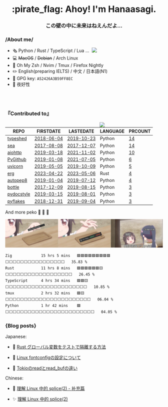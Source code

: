 <h1 align='center'>:pirate_flag: Ahoy! I'm Hanaasagi. </h1>

<!-- ![](https://visitor-badge.glitch.me/badge?page_id=https://github.com/Hanaasagi/Hanaasagi) -->

<h3 align='center'> この壁の中に未来はねえんだよ… </h3>


### /About me/
<img align="right" width="45%" src="https://github-readme-stats.vercel.app/api?username=Hanaasagi&count_private=true&show_icons=true&theme=dracula&include_all_commits=true">

- :newspaper_roll: Python / Rust / TypeScript / Lua ...
- :computer: ~~MacOS~~ / ~~Debian~~ / Arch Linux
- :battery: Oh My Zsh / Nvim / Tmux / Firefox Nightly
- :pencil2: English(preparing IELTS) / 中文 / 日本語(N1)
- :key: GPG key: `A52426A3B59FF8EC`
- 🦔 夜好性

<br>
<br>

### 『Contributed to』

<!--START_SECTION:lapras-card-->
<a align="right" href="https://lapras.com/public/3KR7WDA" target="_blank" rel="noopener noreferrer"><img align="right" src="https://lapras-card-generator.vercel.app/api/svg?e=3.68&b=2.85&i=2.82&b1=%23232323&b2=%236d6d6d&i1=%23212121&i2=%23818181&l=en" width="40%" ></a>
<!--END_SECTION:lapras-card-->

<div align="left">

|                                                  REPO                                                   |                                       FIRSTDATE                                        |                                       LASTEDATE                                        |  LANGUAGE  |                                                 PRCOUNT                                                 |
|---------------------------------------------------------------------------------------------------------|----------------------------------------------------------------------------------------|----------------------------------------------------------------------------------------|------------|---------------------------------------------------------------------------------------------------------|
| [typeshed](https://github.com/python/typeshed)                                                          | [2018-06-04](https://github.com/python/typeshed/pull/2191)                             | [2019-10-23](https://github.com/python/typeshed/pull/3401)                             | Python     | [14](https://github.com/python/typeshed/pulls?q=is%3Apr+author%3AHanaasagi)                             |
| [sea](https://github.com/shanbay/sea)                                                                   | [2017-08-08](https://github.com/shanbay/sea/pull/19)                                   | [2017-12-07](https://github.com/shanbay/sea/pull/91)                                   | Python     | [14](https://github.com/shanbay/sea/pulls?q=is%3Apr+author%3AHanaasagi)                                 |
| [aiohttp](https://github.com/aio-libs/aiohttp)                                                          | [2019-03-18](https://github.com/aio-libs/aiohttp/pull/3655)                            | [2021-11-02](https://github.com/aio-libs/aiohttp/pull/6204)                            | Python     | [10](https://github.com/aio-libs/aiohttp/pulls?q=is%3Apr+author%3AHanaasagi)                            |
| [PyGithub](https://github.com/PyGithub/PyGithub)                                                        | [2019-01-08](https://github.com/PyGithub/PyGithub/pull/1012)                           | [2021-07-05](https://github.com/PyGithub/PyGithub/pull/1990)                           | Python     | [6](https://github.com/PyGithub/PyGithub/pulls?q=is%3Apr+author%3AHanaasagi)                            |
| [uvicorn](https://github.com/encode/uvicorn)                                                            | [2019-05-05](https://github.com/encode/uvicorn/pull/357)                               | [2019-10-09](https://github.com/encode/uvicorn/pull/449)                               | Python     | [5](https://github.com/encode/uvicorn/pulls?q=is%3Apr+author%3AHanaasagi)                               |
| [erg](https://github.com/erg-lang/erg)                                                                  | [2023-04-22](https://github.com/erg-lang/erg/pull/421)                                 | [2023-05-06](https://github.com/erg-lang/erg/pull/426)                                 | Rust       | [4](https://github.com/erg-lang/erg/pulls?q=is%3Apr+author%3AHanaasagi)                                 |
| [autopep8](https://github.com/hhatto/autopep8)                                                          | [2019-01-04](https://github.com/hhatto/autopep8/pull/461)                              | [2019-07-12](https://github.com/hhatto/autopep8/pull/491)                              | Python     | [4](https://github.com/hhatto/autopep8/pulls?q=is%3Apr+author%3AHanaasagi)                              |
| [bottle](https://github.com/bottlepy/bottle)                                                            | [2017-12-09](https://github.com/bottlepy/bottle/pull/1018)                             | [2019-08-15](https://github.com/bottlepy/bottle/pull/1154)                             | Python     | [3](https://github.com/bottlepy/bottle/pulls?q=is%3Apr+author%3AHanaasagi)                              |
| [pydocstyle](https://github.com/PyCQA/pydocstyle)                                                       | [2019-03-15](https://github.com/PyCQA/pydocstyle/pull/355)                             | [2019-08-01](https://github.com/PyCQA/pydocstyle/pull/391)                             | Python     | [3](https://github.com/PyCQA/pydocstyle/pulls?q=is%3Apr+author%3AHanaasagi)                             |
| [pyflakes](https://github.com/PyCQA/pyflakes)                                                           | [2018-12-31](https://github.com/PyCQA/pyflakes/pull/396)                               | [2019-09-04](https://github.com/PyCQA/pyflakes/pull/467)                               | Python     | [3](https://github.com/PyCQA/pyflakes/pulls?q=is%3Apr+author%3AHanaasagi)                               |

And more peko :carrot: :carrot: :carrot:
</div>

![](https://github.com/Hanaasagi/Hanaasagi/blob/3ee2fac7685d9f15c1f13f28573c12ebceae21c2/images/review-please.jpg)

<!--[![trophy](https://github-profile-trophy.vercel.app/?username=Hanaasagi&theme=onedark)](https://github.com/ryo-ma/github-profile-trophy)-->

<!--START_SECTION:waka-->

```text
Zig             15 hrs 5 mins   🟩🟩🟩🟩🟩🟩🟩🟩🟩⬜⬜⬜⬜⬜⬜⬜⬜⬜⬜⬜⬜⬜⬜⬜⬜   35.83 %
Rust            11 hrs 8 mins   🟩🟩🟩🟩🟩🟩🟨⬜⬜⬜⬜⬜⬜⬜⬜⬜⬜⬜⬜⬜⬜⬜⬜⬜⬜   26.45 %
TypeScript      4 hrs 34 mins   🟩🟩🟨⬜⬜⬜⬜⬜⬜⬜⬜⬜⬜⬜⬜⬜⬜⬜⬜⬜⬜⬜⬜⬜⬜   10.85 %
tmux            2 hrs 32 mins   🟩🟨⬜⬜⬜⬜⬜⬜⬜⬜⬜⬜⬜⬜⬜⬜⬜⬜⬜⬜⬜⬜⬜⬜⬜   06.04 %
Python          1 hr 42 mins    🟩⬜⬜⬜⬜⬜⬜⬜⬜⬜⬜⬜⬜⬜⬜⬜⬜⬜⬜⬜⬜⬜⬜⬜⬜   04.05 %
```

<!--END_SECTION:waka-->

### {Blog posts}

Japanese:

<!-- BLOG-POST-LIST-JP:START -->
- 🥝 [Rust グローバル変数をテストで隔離する方法](https://zenn.dev/hanaasagi/articles/f6780c5276da83) 

- 🍓 [Linux fontconfigの設定について](https://zenn.dev/hanaasagi/articles/9e428f0c9594a6) 

- 🥭 [Tokioのreadとread_bufの違い](https://zenn.dev/hanaasagi/articles/4735bc6fa86042) 
<!-- BLOG-POST-LIST-JP:END -->

Chinese:

<!-- BLOG-POST-LIST-ZH:START -->
- 🎁 [理解 Linux 中的 splice&lpar;2&rpar; - 补充篇](https://blog.dreamfever.me/2023/05/06/li-jie-linux-zhong-de-splice-2-bu-chong-pian/) 

- ✨ [理解 Linux 中的 splice&lpar;2&rpar;](https://blog.dreamfever.me/2023/05/04/li-jie-linux-zhong-de-splice-2/) 
<!-- BLOG-POST-LIST-ZH:END -->
